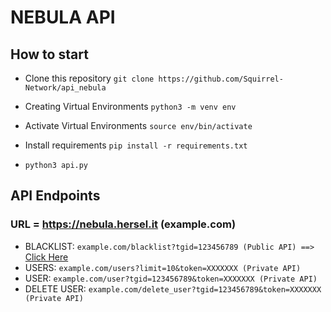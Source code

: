 # NEBULA API

## How to start
- Clone this repository
`git clone https://github.com/Squirrel-Network/api_nebula`

- Creating Virtual Environments
`python3 -m venv env`

- Activate Virtual Environments
`source env/bin/activate`

- Install requirements
`pip install -r requirements.txt`

- `python3 api.py`

## API Endpoints
### URL = https://nebula.hersel.it (example.com)
- BLACKLIST: `example.com/blacklist?tgid=123456789 (Public API) ==>` <a href="https://nebula.hersel.it/blacklist?tgid=1437875660">Click Here</a>
- USERS: `example.com/users?limit=10&token=XXXXXXX (Private API)`
- USER: `example.com/user?tgid=123456789&token=XXXXXXX (Private API)`
- DELETE USER: `example.com/delete_user?tgid=123456789&token=XXXXXXX (Private API)`
